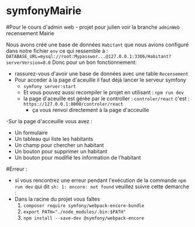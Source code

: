 # symfonyMairie

#Pour le cours d'admin web - projet pour julien voir la branche `adminWeb`
recensement Mairie 

Nous avons créé une base de données `Habitant` que nous avions configuré dans notre fichier `env` ce qui ressemble à :
`DATABASE_URL=mysql://root:Mypasswor...@127.0.0.1:3306/Habitant?serverVersion=8.0`
Donc pour un bon fonctionnement:
- rassurez-vous d'avoir une base de données avec une table `Recensement`
- Pour acceder à la page d'aceuille il faut déjà lancer le serveur symfony
    - `symfony server:start`
    - Et vous pouvez aussi recompiler le projet en utilisant : `npm run dev`
    - la page d'aceuille est gérée par le controller : `controler/react` c'est : `https://127.0.0.1:8000/controler/react`
        - ça vous renvoi directement à la page d'acceuille

-Sur la page d'acceuille vous avez :
  - Un formulaire
  - Un tableau qui liste les habitants
  - Un champ pour chercher un habitant
  - Un bouton pour supprimer un habitant
  - Un bouton pour modifié les information de l'habitant

#Erreur :
- si vous rencontrez une erreur pendant l'exécution de la commande `npm run dev` qui dit `sh: 1: encore: not found` veuillez suivre cette demarche :
- Dans la racine du projet vous faîtes
    1.  `composer require symfony/webpack-encore-bundle`
    2. `export PATH="./node_modules/.bin:$PATH"`
    3. `npm install --save-dev @symfony/webpack-encore`

